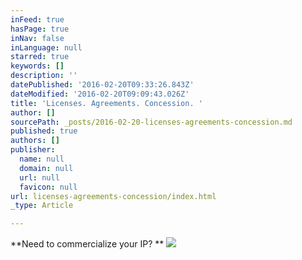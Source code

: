 ```yaml
---
inFeed: true
hasPage: true
inNav: false
inLanguage: null
starred: true
keywords: []
description: ''
datePublished: '2016-02-20T09:33:26.843Z'
dateModified: '2016-02-20T09:09:43.026Z'
title: 'Licenses. Agreements. Concession. '
author: []
sourcePath: _posts/2016-02-20-licenses-agreements-concession.md
published: true
authors: []
publisher:
  name: null
  domain: null
  url: null
  favicon: null
url: licenses-agreements-concession/index.html
_type: Article

---
```

**Need to commercialize your IP? **
![](https://the-grid-user-content.s3-us-west-2.amazonaws.com/982fb820-f2db-43f3-a77d-1a8c9488740c.jpg)